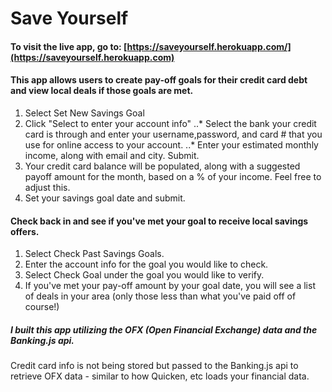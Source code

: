Save Yourself
==========
#### To visit the live app, go to: [https://saveyourself.herokuapp.com/](https://saveyourself.herokuapp.com)


#### This app allows users to create pay-off goals for their credit card debt and view local deals if those goals are met.
1. Select Set New Savings Goal
2. Click "Select to enter your account info"
..* Select the bank your credit card is through and enter your username,password, and card # that you use for online access to your account.
..* Enter your estimated monthly income, along with email and city. Submit.
3. Your credit card balance will be populated, along with a suggested payoff amount for the month, based on a % of your income. Feel free to adjust this.
4. Set your savings goal date and submit.

#### Check back in and see if you've met your goal to receive local savings offers.
1. Select Check Past Savings Goals.
2. Enter the account info for the goal you would like to check.
3. Select Check Goal under the goal you would like to verify.
4. If you've met your pay-off amount by your goal date, you will see a list of deals in your area (only those less than what you've paid off of course!)


##### I built this app utilizing the OFX (Open Financial Exchange) data and the Banking.js api. 
Credit card info is not being stored but passed to the Banking.js api to retrieve OFX data - similar to how Quicken, etc loads your financial data.
